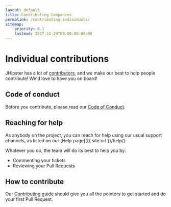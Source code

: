 ```yaml
---
layout: default
title: Contributing Companies
permalink: /contributing-individuals/
sitemap:
    priority: 0.1
    lastmod: 2017-11-29T00:00:00-00:00
---
```

# <i class="fa fa-keyboard-o"></i> Individual contributions

JHipster has a lot of [contributors](https://github.com/jhipster/generator-jhipster/graphs/contributors), and we make our best to help people contribute! We'd love to have you on board!

## Code of conduct

Before you contribute, please read our [Code of Conduct](https://github.com/jhipster/generator-jhipster/blob/master/CODE_OF_CONDUCT.md).

## Reaching for help

As anybody on the project, you can reach for help using our usual support channels, as listed on our [Help page]({{ site.url }}/help/).

Whatever you do, the team will do its best to help you by:

- Commenting your tickets
- Reviewing your Pull Requests

## How to contribute

Our [Contributing guide](https://github.com/jhipster/generator-jhipster/blob/master/CONTRIBUTING.md) should give you all the pointers to get started and do your first Pull Request.
